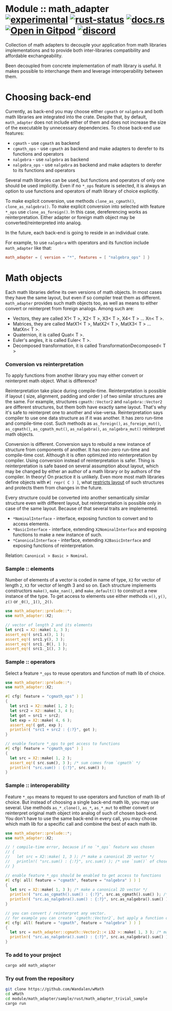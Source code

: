 <!-- {{# generate.module_header{} #}} -->

# Module :: math_adapter [![experimental](https://img.shields.io/badge/stability-experimental-orange.svg)](https://github.com/emersion/stability-badges#experimental) [![rust-status](https://github.com/Wandalen/wMath/actions/workflows/ModuleMathAdapterPush.yml/badge.svg)](https://github.com/Wandalen/wMath/actions/workflows/ModuleMathAdapterPush.yml) [![docs.rs](https://img.shields.io/docsrs/math_adapter?color=e3e8f0&logo=docs.rs)](https://docs.rs/math_adapter) [![Open in Gitpod](https://raster.shields.io/static/v1?label=try&message=online&color=eee&logo=gitpod&logoColor=eee)](https://gitpod.io/#RUN_PATH=.,SAMPLE_FILE=sample%2Frust%2Fmath_adapter_trivial_sample%2Fsrc%2Fmain.rs,RUN_POSTFIX=--example%20math_adapter_trivial_sample/https://github.com/Wandalen/wMath) [![discord](https://img.shields.io/discord/872391416519737405?color=e3e8f0&logo=discord&logoColor=e3e8f0)](https://discord.gg/JwTG6d2b)

Collection of math adapters to decouple your application from math libraries implementations and to provide both inter-libraries compatibility and affordable exchangeability.

Been decoupled from concrete implementation of math library is useful. It makes possible to interchange them and leverage interoperability between them.

# Choosing back-end

Currently, as back-end you may choose either `cgmath` or `nalgebra` and both math libraries are integrated into the crate. Despite that, by default, `math_adapter` does not include either of them and does not increase the size of the executable by unnecessary dependencies. To chose back-end use features:

- `cgmath` - use `cgmath` as backend
- `cgmath_ops` - use `cgmath` as backend and make adapters to derefer to its functions and operators
- `nalgebra` - use `nalgebra` as backend
- `nalgebra_ops` - use `nalgebra` as backend and make adapters to derefer to its functions and operators

Several math libraries can be used, but functions and operators of only one should be used implicitly. Even if no `*_ops` feature is selected, it is always an option to use functions and operators of math library of choice explicitly.

To make explicit conversion, use methods `clone_as_cgmath()`, `clone_as_nalgebra()`. To make explicit conversion into selected with feature `*_ops` use `clone_as_foreign()`. In this case, dereferencing works as reinterpretation. Either adapter or foreign math object may be converted/reinterpreted into analog.

In the future, each back-end is going to reside in an individual crate.

For example, to use `nalgebra` with operators and its function include `math_adapter` like that:

```toml
math_adapter = { version = "*", features = [ "nalgebra_ops" ] }
```

# Math objects

Each math libraries define its own versions of math objects. In most cases they have the same layout, but even if so compiler treat them as different. `math_adapter` provides such math objects too, as well as means to either convert or reinterpret from foreign analogs. Among such are:

- Vectors, they are called X1< T >, X2< T >, X3< T >, X4< T > ... Xn< T >.
- Matrices, they are called MatX1< T >, MatX2< T >, MatX3< T > ... MatXn< T >.
- Quaternion, it is called Quat< T >.
- Euler's angles, it is called Euler< T >.
- Decomposed transformation, it is called TransformationDecomposed< T >

<!-- qqq : add readme for each sample with short explanation. make sure code frome sample run during test -->

### Conversion vs reinterpretation

To apply functions from another library you may either convert or reinterpret math object. What is difference?

Reinterpretation take place during compile-time. Reinterpretation is possible if layout ( size, alignment, padding and order ) of two similar structures are the same. For example, structures `cgmath::Vector2` and `nalgebra::Vector2` are different structures, but them both have exactly same layout. That's why it's safe to reinterpret one to another and vise-versa. Reinterpretation says compiler to use one data structure as if it was another. It has zero run-time and compile-time cost. Such methods as `as_foreign()`, `as_foreign_mut()`, `as_cgmath()`, `as_cgmath_mut()`, `as_nalgebra()`, `as_nalgebra_mut()` reinterpret math objects.

Conversion is different. Conversion says to rebuild a new instance of structure from components of another. It has non-zero run-time and compile-time cost. Although it is often optimized into reinterpretation by compiler. Using conversion instead of reinterpretation is safer. Thing is reinterpretation is safe based on several assumption about layout, which may be changed by either an author of a math library or by authors of the compiler. In theory! On practice it is unlikely. Even more most math libraries define objects with `#[ repr( C ) ]`, what [restricts layout](https://doc.rust-lang.org/nomicon/other-reprs.html#reprc) of such structures and protects them from changes in the future.

Every structure could be converted into another semantically similar structure even with different layout, but reinterpretation is possible only in case of the same layout. Because of that several traits are implemented.

- `*NominalInterface` - interface, exposing function to convert and to access elements.
- `*BasicInterface` - interface, extending `X2NominalInterface` and exposing functions to make a new instance of such.
- `*CanonicalInterface` - interface, extending `X2BasicInterface` and exposing functions of reinterpretation.

Relation: `Canonical > Basic > Nominal`.

### Sample :: elements

Number of elements of a vector is coded in name of type, `X2` for vector of length `2`, `X3` for vector of length 3 and so on. Each structure implements constructors `make()`, `make_nan()`, and `make_default()` to construct a new instance of the type. To get access to elements use either methods `x()`, `y()`, `z()` or `_0()`, `_1()`, `_2()`.

<!-- {{# generate.module_sample{} #}} -->

```rust
use math_adapter::prelude::*;
use math_adapter::X2;

// vector of length 2 and its elements
let src1 = X2::make( 1, 3 );
assert_eq!( src1.x(), 1 );
assert_eq!( src1.y(), 3 );
assert_eq!( src1._0(), 1 );
assert_eq!( src1._1(), 3 );
```

### Sample :: operators

Select a feature `*_ops` to reuse operators and function of math lib of choice.

<!-- {{# generate.module_sample{} #}} -->

```rust
use math_adapter::prelude::*;
use math_adapter::X2;

#[ cfg( feature = "cgmath_ops" ) ]
{
  let src1 = X2::make( 1, 2 );
  let src2 = X2::make( 3, 4 );
  let got = src1 + src2;
  let exp = X2::make( 4, 6 );
  assert_eq!( got, exp );
  println!( "src1 + src2 : {:?}", got );
}

// enable feature *_ops to get access to functions
#[ cfg( feature = "cgmath_ops" ) ]
{
  let src = X2::make( 1, 2 );
  assert_eq!( src.sum(), 3 ); /* sum comes from `cgmath` */
  println!( "src.sum() : {:?}", src.sum() );
}
```

### Sample :: interoperability

Feature `*_ops` means to request to use operators and function of math lib of choice. But instead of choosing a single back-end math lib, you may use several. Use methods `as_*_clone()`, `as_*`, `as_*_mut` to either convert or reinterpret original math object into analog of such of chosen back-end. You don't have to use the same back-end in every call, you may choose which math lib for a specific call and combine the best of each math lib.

<!-- {{# generate.module_sample{} #}} -->

```rust
use math_adapter::prelude::*;
use math_adapter::X2;

// ! compile-time error, because if no `*_ops` feature was chosen
// {
//   let src = X2::make( 1, 3 ); /* make a canonical 2D vector */
//   println!( "src.sum() : {:?}", src.sum() ); /* use `sum()` of chosen math lib back-end */
// }

// enable feature *_ops should be enabled to get access to functions
#[ cfg( all( feature = "cgmath", feature = "nalgebra" ) ) ]
{
  let src = X2::make( 1, 3 ); /* make a canonical 2D vector */
  println!( "src.as_cgmath().sum() : {:?}", src.as_cgmath().sum() ); /* use `sum()` of `cgmath` */
  println!( "src.as_nalgebra().sum() : {:?}", src.as_nalgebra().sum() ); /* use `sum()` of `nalgebra` */
}

// you can convert / reinterpret any vector.
// for example you can create `cgmath::Vector2`, but apply a function of `nalgebra::Vector2`
#[ cfg( all( feature = "cgmath", feature = "nalgebra" ) ) ]
{
  let src = math_adapter::cgmath::Vector2::< i32 >::make( 1, 3 ); /* make a `cgmath` 2D vector */
  println!( "src.as_nalgebra().sum() : {:?}", src.as_nalgebra().sum() ); /* use `sum()` of `nalgebra` */
}
```

### To add to your project

```sh
cargo add math_adapter
```

### Try out from the repository

```sh
git clone https://github.com/Wandalen/wMath
cd wMath
cd module/math_adapter/sample/rust/math_adapter_trivial_sample
cargo run
```
